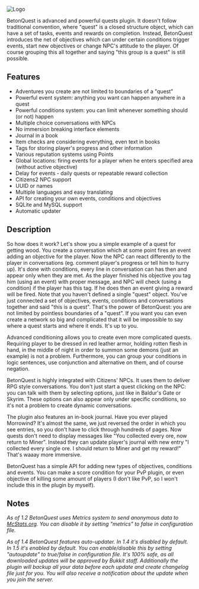 ![Logo](http://dev.bukkit.org/media/images/78/928/BetonQuestLogo.png)

BetonQuest is advanced and powerful quests plugin. It doesn't follow traditional convention, where "quest" is a closed structure object, which can have a set of tasks, events and rewards on completion. Instead, BetonQuest introduces the net of objectives which can under certain conditions trigger events, start new objectives or change NPC's attitude to the player. Of course grouping this all together and saying "this group is a quest" is still possible.

## Features

* Adventures you create are not limited to boundaries of a "quest"
* Powerful event system: anything you want can happen anywhere in a quest
* Powerful conditions system: you can limit whenever something should (or not) happen
* Multiple choice conversations with NPCs
* No immersion breaking interface elements
* Journal in a book
* Item checks are considering everything, even text in books
* Tags for storing player's progress and other information
* Various reputation systems using Points
* Global locations: firing events for a player when he enters specified area (without active objective)
* Delay for events - daily quests or repeatable reward collection
* Citizens2 NPC support
* UUID or names
* Multiple languages and easy translating
* API for creating your own events, conditions and objectives
* SQLite and MySQL support
* Automatic updater 

## Description

So how does it work? Let's show you a simple example of a quest for getting wood. You create a conversation which at some point fires an event adding an objective for the player. Now the NPC can react differently to the player in conversations (eg. comment player's progress or tell him to hurry up). It's done with conditions, every line in conversation can has then and appear only when they are met. As the player finished his objective you tag him (using an event) with proper message, and NPC will check (using a condition) if the player has this tag. If he does then an event giving a reward will be fired. Note that you haven't defined a single "quest" object. You've just connected a set of objectives, events, conditions and conversations together and said "this is a quest". That's the power of BetonQuest: you are not limited by pointless boundaries of a "quest". If you want you can even create a network so big and complicated that it will be impossible to say where a quest starts and where it ends. It's up to you.

Advanced conditioning allows you to create even more complicated quests. Requiring player to be dressed in red leather armor, holding rotten flesh in hand, in the middle of night in order to summon some demons (just an example) is not a problem. Furthermore, you can group your conditions in logic sentences, use conjunction and alternative on them, and of course negation.

BetonQuest is highly integrated with Citizens' NPCs. It uses them to deliver RPG style conversations. You don't just start a quest clicking on the NPC: you can talk with them by selecting options, just like in Baldur's Gate or Skyrim. These options can also appear only under specific conditions, so it's not a problem to create dynamic conversations.

The plugin also features an in-book journal. Have you ever played Morrowind? It's almost the same, we just reversed the order in which you see entries, so you don't have to click through hundreds of pages. Now quests don't need to display messages like "You collected every ore, now return to Miner". Instead they can update player's journal with new entry "I collected every single ore. I should return to Miner and get my reward!" That's waaay more immersive.

BetonQuest has a simple API for adding new types of objectives, conditions and events. You can make a score condition for your PvP plugin, or even objective of killing some amount of players (I don't like PvP, so I won't include this in the plugin by myself).

## Notes

_As of 1.2 BetonQuest uses Metrics system to send anonymous data to [McStats.org](http://mcstats.org/plugin/BetonQuest). You can disable it by setting "metrics" to false in configuration file._

_As of 1.4 BetonQuest features auto-updater. In 1.4 it's disabled by default. In 1.5 it's enabled by default. You can enable/disable this by setting "autoupdate" to true/false in configuration file. It's 100% safe, as all downloaded updates will be approved by Bukkit staff. Additionally the plugin will backup all your data before each update and create changelog file just for you. You will also receive a notification about the update when you join the server._
